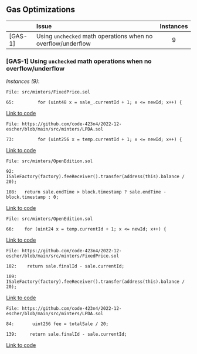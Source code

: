 
## Gas Optimizations


|         | Issue                                                                        | Instances |
| ------- |:---------------------------------------------------------------------------- |:---------:|
| [GAS-1] | Using `unchecked` math operations when no overflow/underflow                    |     9     |


### <a name="GAS-1"></a>[GAS-1] Using `unchecked` math operations when no overflow/underflow

*Instances (9)*:

```solidity
File: src/minters/FixedPrice.sol

65:         for (uint48 x = sale_.currentId + 1; x <= newId; x++) {

```
[Link to code](https://github.com/code-423n4/2022-12-escher/blob/main/src/minters/FixedPrice.sol#L65)

```solidity
File: https://github.com/code-423n4/2022-12-escher/blob/main/src/minters/LPDA.sol

73:         for (uint256 x = temp.currentId + 1; x <= newId; x++) {

```
[Link to code](https://github.com/code-423n4/2022-12-escher/blob/main/src/minters/LPDA.sol#L73)


```solidity
File: src/minters/OpenEdition.sol

92:   ISaleFactory(factory).feeReceiver().transfer(address(this).balance / 20);

108:   return sale.endTime > block.timestamp ? sale.endTime - block.timestamp : 0;
```
[Link to code](https://github.com/code-423n4/2022-12-escher/blob/main/src/minters/OpenEdition.sol)

```solidity
File: src/minters/OpenEdition.sol

66:    for (uint24 x = temp.currentId + 1; x <= newId; x++) {

```
[Link to code](https://github.com/code-423n4/2022-12-escher/blob/main/src/minters/OpenEdition.sol#L66)


```solidity
File: https://github.com/code-423n4/2022-12-escher/blob/main/src/minters/FixedPrice.sol

102:    return sale.finalId - sale.currentId;

109:    ISaleFactory(factory).feeReceiver().transfer(address(this).balance / 20);
```
[Link to code](https://github.com/code-423n4/2022-12-escher/blob/main/src/minters/FixedPrice.sol#L109)

```solidity
File: https://github.com/code-423n4/2022-12-escher/blob/main/src/minters/LPDA.sol

84:       uint256 fee = totalSale / 20;

139:     return sale.finalId - sale.currentId;
```
[Link to code](https://github.com/code-423n4/2022-12-escher/blob/main/src/minters/LPDA.sol)

